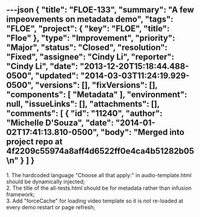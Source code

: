 ---json
{
  "title": "FLOE-133",
  "summary": "A few impeovements on metadata demo",
  "tags": "FLOE",
  "project": {
    "key": "FLOE",
    "title": "Floe"
  },
  "type": "Improvement",
  "priority": "Major",
  "status": "Closed",
  "resolution": "Fixed",
  "assignee": "Cindy Li",
  "reporter": "Cindy Li",
  "date": "2013-12-20T15:18:44.488-0500",
  "updated": "2014-03-03T11:24:19.929-0500",
  "versions": [],
  "fixVersions": [],
  "components": [
    "Metadata"
  ],
  "environment": null,
  "issueLinks": [],
  "attachments": [],
  "comments": [
    {
      "id": "11240",
      "author": "Michelle D'Souza",
      "date": "2014-01-02T17:41:13.810-0500",
      "body": "Merged into project repo at 4f2209c55974a8aff4d6522ff0e4ca4b51282b05\n"
    }
  ]
}
---
1\. The hardcoded language "Choose all that apply:" in audio-template.html should be dynamically injected;\
2\. The title of the all-tests.html should be for metadata rather than infusion framework;\
3\. Add "forceCache" for loading video template so it is not re-loaded at every demo restart or page refresh;&#x20;

        
